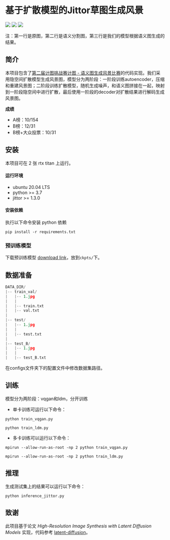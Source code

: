 
# 基于扩散模型的Jittor草图生成风景


![](images/ori.png)
![](images/seg.png)
![](images/gen.png)

注：第一行是原图，第二行是语义分割图，第三行是我们的模型根据语义图生成的结果。

## 简介

本项目包含了[第二届计图挑战赛计图 - 语义图生成风景比赛](https://www.educoder.net/competitions/index/Jittor-3)的代码实现。我们采用隐空间扩散模型生成风景图，模型分为两阶段：一阶段训练autoencoder，压缩和重建风景图；二阶段训练扩散模型，随机生成噪声，和语义图拼接在一起，映射到一阶段隐空间中进行扩散，最后使用一阶段的decoder对扩散结果进行解码生成风景图。

**成绩**

- A榜：10/154
- B榜：12/31
- B榜+大众投票：10/31

## 安装 

本项目可在 2 张 rtx titan 上运行。

#### 运行环境

- ubuntu 20.04 LTS
- python >= 3.7
- jittor >= 1.3.0

#### 安装依赖

执行以下命令安装 python 依赖
```
pip install -r requirements.txt
```

### 预训练模型

下载预训练模型 [download link](https://drive.google.com/file/d/1aiWyD1bC6u3ajwEoZol4Br_qNjCa-pJR/view?usp=sharing)，放到`ckpts/`下。

## 数据准备

```python
DATA_DIR/
|-- train_val/
|   |-- 1.jpg
|   |
|   |-- train.txt
|   |-- val.txt
|
|-- test/
|   |-- 1.jpg
|   |
|   |-- test.txt
|
|-- test_B/
|   |-- 1.jpg
|   |
|   |-- test_B.txt

```

在configs文件夹下的配置文件中修改数据集路径。


## 训练

模型分为两阶段：vqgan和ldm，分开训练

- 单卡训练可运行以下命令：
```
python train_vqgan.py

python train_ldm.py 
```

- 多卡训练可以运行以下命令：
```
mpirun --allow-run-as-root -np 2 python train_vqgan.py

mpirun --allow-run-as-root -np 2 python train_ldm.py 
```

## 推理

生成测试集上的结果可以运行以下命令：

```
python inference_jittor.py
```

## 致谢

此项目基于论文 *High-Resolution Image Synthesis with Latent Diffusion Models* 实现，代码参考 [latent-diffusion](https://github.com/CompVis/latent-diffusion)。